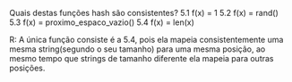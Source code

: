 Quais destas funções hash são consistentes?
5.1 f(x) = 1
5.2 f(x) = rand()
5.3 f(x) = proximo_espaco_vazio()
5.4 f(x) = len(x)

R: A única função consiste é a 5.4, pois ela mapeia consistentemente uma mesma string(segundo o seu tamanho) para uma mesma posição, ao mesmo tempo que strings de tamanho diferente ela mapeia para outras posições.